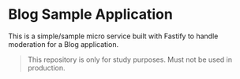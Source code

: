# Blog Sample Application

This is a simple/sample micro service built with Fastify to handle moderation for a Blog application.

> This repository is only for study purposes. Must not be used in production.